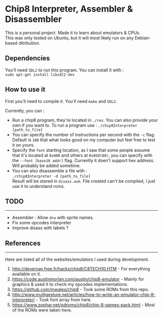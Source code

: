 # Chip8 Interpreter, Assembler & Disassembler
This is a personal project. Made it to learn about emulators & CPUs.  
This was only tested on Ubuntu, but it will most likely run on any Debian-based ditribution.

## Dependencies
You'll need `SDL2` to run this program. You can install it with :  
`sudo apt-get install libsdl2-dev`


## How to use it
First you'll need to compile it. You'll need `make` and `SDL2`.  
  
Currently, you can :  
- Run a chip8 program, they're located in `./res`. You can also provide your own if you want to. To run a program use : `./chip8Interpreter [path_to_file]`  
- You can specify the number of instructions per second with the `-c` flag. Default is `100` that what looks good on my computer but feel free to test it on yours.
- Specify the `font` starting location, as I saw that some people assume that it's located at `0x000` and others at `0x050(80)`, you can specify with the `--font [base10 addr]` flag. Currently it doen't support hex address. Will probably be added sometime.
- You can also disassemble a file with :  
`./chip8Interpreter -d [path_to_file]`   
Result will be stored in `disass.asm`. File created can't be compiled, I just use it to understand roms.



## TODO
---
- Assembler : Allow `drw` with sprite names.
- Fix some opcodes interpreter
- Improve disass with labels ?

## References
---
Here are listed all of the websites/emulators I used during development.  
1. http://devernay.free.fr/hacks/chip8/C8TECH10.HTM - For everything available on it.
2. https://code.austinmorlan.com/austin/chip8-emulator - Mainly for graphics & used it to check my opcodes implementations.
3. https://github.com/mwales/chip8 - Took some ROMs from this repo.
4. http://www.multigesture.net/articles/how-to-write-an-emulator-chip-8-interpreter/ - Took font array from here.
5. https://www.zophar.net/pdroms/chip8/chip-8-games-pack.html - Most of the ROMs were taken here.